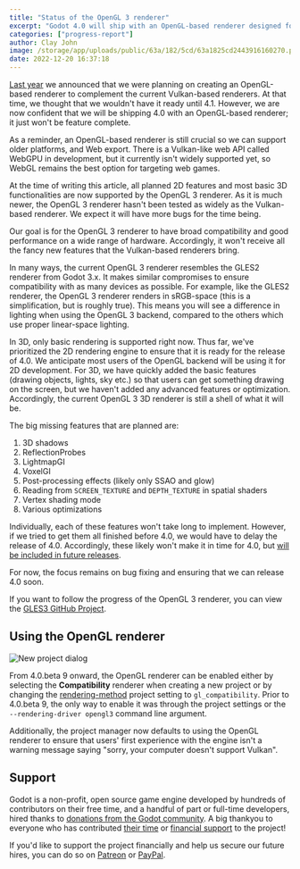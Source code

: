 ```yaml
---
title: "Status of the OpenGL 3 renderer"
excerpt: "Godot 4.0 will ship with an OpenGL-based renderer designed for older and low-end devices, but it won't be totally feature-complete at the time 4.0 is released."
categories: ["progress-report"]
author: Clay John
image: /storage/app/uploads/public/63a/182/5cd/63a1825cd2443916160270.png
date: 2022-12-20 16:37:18
---
```


[Last year](https://godotengine.org/article/about-godot4-vulkan-gles3-and-gles2) we announced that we were planning on creating an OpenGL-based renderer to complement the current Vulkan-based renderers. At that time, we thought that we wouldn't have it ready until 4.1. However, we are now confident that we will be shipping 4.0 with an OpenGL-based renderer; it just won't be feature complete.

As a reminder, an OpenGL-based renderer is still crucial so we can support older platforms, and Web export. There is a Vulkan-like web API called WebGPU in development, but it currently isn't widely supported yet, so WebGL remains the best option for targeting web games.

At the time of writing this article, all planned 2D features and most basic 3D functionalities are now supported by the OpenGL 3 renderer. As it is much newer, the OpenGL 3 renderer hasn't been tested as widely as the Vulkan-based renderer. We expect it will have more bugs for the time being.

Our goal is for the OpenGL 3 renderer to have broad compatibility and good performance on a wide range of hardware. Accordingly, it won't receive all the fancy new features that the Vulkan-based renderers bring.

In many ways, the current OpenGL 3 renderer resembles the GLES2 renderer from Godot 3.x. It makes similar compromises to ensure compatibility with as many devices as possible. For example, like the GLES2 renderer, the OpenGL 3 renderer renders in sRGB-space (this is a simplification, but is roughly true). This means you will see a difference in lighting when using the OpenGL 3 backend, compared to the others which use proper linear-space lighting.

In 3D, only basic rendering is supported right now. Thus far, we've prioritized the 2D rendering engine to ensure that it is ready for the release of 4.0. We anticipate most users of the OpenGL backend will be using it for 2D development. For 3D, we have quickly added the basic features (drawing objects, lights, sky etc.) so that users can get something drawing on the screen, but we haven't added any advanced features or optimization. Accordingly, the current OpenGL 3 3D renderer is still a shell of what it will be.

The big missing features that are planned are:

1. 3D shadows
2. ReflectionProbes
3. LightmapGI
4. VoxelGI
5. Post-processing effects (likely only SSAO and glow)
6. Reading from `SCREEN_TEXTURE` and `DEPTH_TEXTURE` in spatial shaders
7. Vertex shading mode
8. Various optimizations

Individually, each of these features won't take long to implement. However, if we tried to get them all finished before 4.0, we would have to delay the release of 4.0. Accordingly, these likely won't make it in time for 4.0, but [will be included in future releases](https://godotengine.org/article/release-management-4-0-and-beyond).

For now, the focus remains on bug fixing and ensuring that we can release 4.0 soon.

If you want to follow the progress of the OpenGL 3 renderer, you can view the [GLES3 GitHub Project](https://github.com/orgs/godotengine/projects/20).

## Using the OpenGL renderer

![New project dialog](/storage/app/media/4.0/beta9-new-project-dialog.png)

From 4.0.beta 9 onward, the OpenGL renderer can be enabled either by selecting the **Compatibility** renderer when creating a new project or by changing the [rendering-method](https://docs.godotengine.org/en/latest/classes/class_projectsettings.html#class-projectsettings-property-rendering-renderer-rendering-method) project setting to `gl_compatibility`. Prior to 4.0.beta 9, the only way to enable it was through the project settings or the `--rendering-driver opengl3` command line argument.

Additionally, the project manager now defaults to using the OpenGL renderer to ensure that users' first experience with the engine isn't a warning message saying "sorry, your computer doesn't support Vulkan".

## Support

Godot is a non-profit, open source game engine developed by hundreds of contributors on their free time, and a handful of part or full-time developers, hired thanks to [donations from the Godot community](https://godotengine.org/donate). A big thankyou to everyone who has contributed [their time](https://github.com/godotengine/godot/blob/master/AUTHORS.md) or [financial support](https://github.com/godotengine/godot/blob/master/DONORS.md) to the project!

If you'd like to support the project financially and help us secure our future hires, you can do so on [Patreon](https://www.patreon.com/godotengine) or [PayPal](https://godotengine.org/donate).
